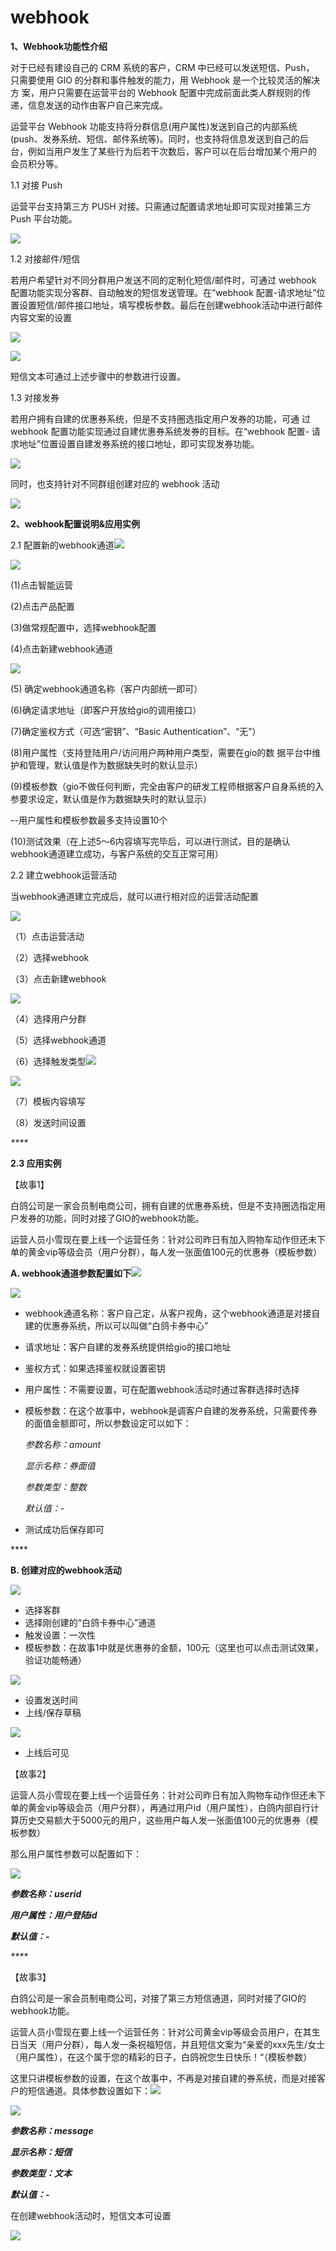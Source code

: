 # webhook

**1、Webhook功能性介绍**

对于已经有建设自己的 CRM 系统的客户，CRM 中已经可以发送短信、Push， 只需要使用 GIO 的分群和事件触发的能力，用 Webhook 是一个比较灵活的解决方 案，用户只需要在运营平台的 Webhook 配置中完成前面此类人群规则的传递，信息发送的动作由客户自己来完成。

运营平台 Webhook 功能支持将分群信息\(用户属性\)发送到自己的内部系统 \(push、发券系统、短信、邮件系统等\)。同时，也支持将信息发送到自己的后 台，例如当用户发生了某些行为后若干次数后，客户可以在后台增加某个用户的 会员积分等。

1.1 对接 Push

运营平台支持第三方 PUSH 对接。只需通过配置请求地址即可实现对接第三方Push 平台功能。

![](../../../.gitbook/assets/image%20%28339%29.png)

1.2 对接邮件/短信

若用户希望针对不同分群用户发送不同的定制化短信/邮件时，可通过 webhook 配置功能实现分客群、自动触发的短信发送管理。在“webhook 配置-请求地址”位置设置短信/邮件接口地址，填写模板参数。最后在创建webhook活动中进行邮件内容文案的设置

![](../../../.gitbook/assets/image%20%28333%29.png)

![](../../../.gitbook/assets/image%20%28321%29.png)

短信文本可通过上述步骤中的参数进行设置。

1.3 对接发券

若用户拥有自建的优惠券系统，但是不支持圈选指定用户发券的功能，可通 过 webhook 配置功能实现通过自建优惠券系统发券的目标。在“webhook 配置- 请求地址”位置设置自建发券系统的接口地址，即可实现发券功能。

![](../../../.gitbook/assets/image%20%28319%29.png)

同时，也支持针对不同群组创建对应的 webhook 活动

![](../../../.gitbook/assets/image%20%28336%29.png)

**2、webhook配置说明&应用实例**

2.1 配置新的webhook通道![](blob:https://growingio.atlassian.net/63d8d389-0d20-40de-bce5-1654a376143b#media-blob-url=true&id=399ebf1c-2aa0-44d8-852d-0e4285f39099&collection=contentId-1470825243&contextId=1470825243&mimeType=image%2Fpng&name=image-20200714-150310.png&size=248723&width=1275&height=577)

![](../../../.gitbook/assets/image%20%28341%29.png)

\(1\)点击智能运营

\(2\)点击产品配置

\(3\)做常规配置中，选择webhook配置

\(4\)点击新建webhook通道

![](../../../.gitbook/assets/image%20%28317%29.png)

\(5\) 确定webhook通道名称（客户内部统一即可）

\(6\)确定请求地址（即客户开放给gio的调用接口）

\(7\)确定鉴权方式（可选“密钥”、“Basic Authentication”、“无”）

\(8\)用户属性（支持登陆用户/访问用户两种用户类型，需要在gio的数 据平台中维护和管理，默认值是作为数据缺失时的默认显示）

\(9\)模板参数（gio不做任何判断，完全由客户的研发工程师根据客户自身系统的入参要求设定，默认值是作为数据缺失时的默认显示）

--用户属性和模板参数最多支持设置10个

\(10\)测试效果（在上述5～6内容填写完毕后，可以进行测试，目的是确认webhook通道建立成功，与客户系统的交互正常可用）

2.2 建立webhook运营活动

当webhook通道建立完成后，就可以进行相对应的运营活动配置

![](../../../.gitbook/assets/image%20%28326%29.png)

（1）点击运营活动

（2）选择webhook

（3）点击新建webhook

![](../../../.gitbook/assets/image%20%28318%29.png)

（4）选择用户分群

（5）选择webhook通道

（6）选择触发类型![](blob:https://growingio.atlassian.net/ef874264-b69b-4f16-ac08-fbed535732b4#media-blob-url=true&id=a3f4c5c3-2909-4663-885d-56b82f13d0a7&collection=contentId-1470825243&contextId=1470825243&mimeType=image%2Fpng&name=image-20200715-030531.png&size=139016&width=834&height=549)

![](../../../.gitbook/assets/image%20%28328%29.png)

（7）模板内容填写

（8）发送时间设置

_\*\*\*\*_

**2.3 应用实例**

【故事1】

白鸽公司是一家会员制电商公司，拥有自建的优惠券系统，但是不支持圈选指定用户发券的功能，同时对接了GIO的webhook功能。

运营人员小雪现在要上线一个运营任务：针对公司昨日有加入购物车动作但还未下单的黄金vip等级会员（用户分群），每人发一张面值100元的优惠券（模板参数）

**A. webhook通道参数配置如下**![](blob:https://growingio.atlassian.net/b94d1b70-84aa-4ffc-b076-bf59fc4402f5#media-blob-url=true&id=89418424-c5d6-460d-b6ce-87664d5ad93c&collection=contentId-1470825243&contextId=1470825243&mimeType=image%2Fpng&name=image-20200715-031151.png&size=185180&width=1279&height=633)

![](../../../.gitbook/assets/image%20%28342%29.png)

* webhook通道名称：客户自己定，从客户视角，这个webhook通道是对接自建的优惠券系统，所以可以叫做“白鸽卡券中心”
* 请求地址：客户自建的发券系统提供给gio的接口地址
* 鉴权方式：如果选择鉴权就设置密钥
* 用户属性：不需要设置，可在配置webhook活动时通过客群选择时选择
* 模板参数：在这个故事中，webhook是调客户自建的发券系统，只需要传券的面值金额即可，所以参数设定可以如下：

  _参数名称：amount_

  _显示名称：券面值_

  _参数类型：整数_

  _默认值：-_

* 测试成功后保存即可

\*\*\*\*

**B. 创建对应的webhook活动**

![](../../../.gitbook/assets/image%20%28344%29.png)

* 选择客群
* 选择刚创建的“白鸽卡券中心”通道
* 触发设置：一次性
* 模板参数：在故事1中就是优惠券的金额，100元（这里也可以点击测试效果，验证功能畅通）

![](../../../.gitbook/assets/image%20%28322%29.png)

* 设置发送时间
* 上线/保存草稿

![](../../../.gitbook/assets/image%20%28334%29.png)

* 上线后可见

【故事2】

运营人员小雪现在要上线一个运营任务：针对公司昨日有加入购物车动作但还未下单的黄金vip等级会员（用户分群），再通过用户id（用户属性），白鸽内部自行计算历史交易额大于5000元的用户，这些用户每人发一张面值100元的优惠券（模板参数）

那么用户属性参数可以配置如下：

![](../../../.gitbook/assets/image%20%28323%29.png)

_**参数名称：userid**_

_**用户属性：用户登陆id**_

_**默认值：-**_

_\*\*\*\*_

【故事3】

白鸽公司是一家会员制电商公司，对接了第三方短信通道，同时对接了GIO的webhook功能。

运营人员小雪现在要上线一个运营任务：针对公司黄金vip等级会员用户，在其生日当天（用户分群），每人发一条祝福短信，并且短信文案为“亲爱的xxx先生/女士（用户属性），在这个属于您的精彩的日子，白鸽祝您生日快乐！“（模板参数）

这里只讲模板参数的设置，在这个故事中，不再是对接自建的券系统，而是对接客户的短信通道。具体参数设置如下：![](blob:https://growingio.atlassian.net/498d503a-5cea-49cc-8433-dd63c734393e#media-blob-url=true&id=1c46efe8-2c5f-4abe-a6e2-328e5459d68e&collection=contentId-1470825243&contextId=1470825243&mimeType=image%2Fpng&name=image-20200715-031346.png&size=187643&width=1271&height=628)

![](../../../.gitbook/assets/image%20%28320%29.png)

_**参数名称：message**_

_**显示名称：短信**_

_**参数类型：文本**_

_**默认值：-**_

在创建webhook活动时，短信文本可设置

![](../../../.gitbook/assets/image%20%28337%29.png)

